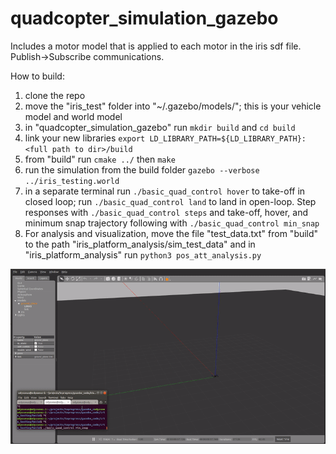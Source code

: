 # quadcopter_simulation_gazebo
Includes a motor model that is applied to each motor in the iris sdf file. Publish->Subscribe communications.


How to build:
1) clone the repo
2) move the "iris_test" folder into "~/.gazebo/models/"; this is your vehicle model and world model
3) in "quadcopter_simulation_gazebo" run `mkdir build` and `cd build`
4) link your new libraries `export LD_LIBRARY_PATH=${LD_LIBRARY_PATH}:<full path to dir>/build`
5) from "build" run `cmake ../` then `make`
6) run the simulation from the build folder `gazebo --verbose ../iris_testing.world`
7) in a separate terminal run `./basic_quad_control hover` to take-off in closed loop; run `./basic_quad_control land` to land in open-loop. Step responses with `./basic_quad_control steps` and take-off, hover, and minimum snap trajectory following with `./basic_quad_control min_snap`
8) For analysis and visualization, move the file "test_data.txt" from "build" to the path "iris_platform_analysis/sim_test_data" and in "iris_platform_analysis" run `python3 pos_att_analysis.py`


![demo](vids/min_snap_fast.gif)

